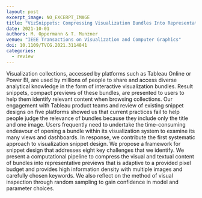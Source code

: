 ```yaml
---
layout: post
excerpt_image: NO_EXCERPT_IMAGE
title: "VizSnippets: Compressing Visualization Bundles Into Representative Previews for Browsing Visualization Collections"
date: 2021-10-01
authors: M. Oppermann & T. Munzner
venue: "IEEE Transactions on Visualization and Computer Graphics"
doi: 10.1109/TVCG.2021.3114841
categories:
  - review
---
```

Visualization collections, accessed by platforms such as Tableau Online or Power Bl, are used by millions of people to share and access diverse analytical knowledge in the form of interactive visualization bundles. Result snippets, compact previews of these bundles, are presented to users to help them identify relevant content when browsing collections. Our engagement with Tableau product teams and review of existing snippet designs on five platforms showed us that current practices fail to help people judge the relevance of bundles because they include only the title and one image. Users frequently need to undertake the time-consuming endeavour of opening a bundle within its visualization system to examine its many views and dashboards. In response, we contribute the first systematic approach to visualization snippet design. We propose a framework for snippet design that addresses eight key challenges that we identify. We present a computational pipeline to compress the visual and textual content of bundles into representative previews that is adaptive to a provided pixel budget and provides high information density with multiple images and carefully chosen keywords. We also reflect on the method of visual inspection through random sampling to gain confidence in model and parameter choices.
